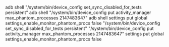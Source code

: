 adb shell "/system/bin/device_config set_sync_disabled_for_tests persistent"
adb shell "/system/bin/device_config put activity_manager max_phantom_processes 2147483647"
adb shell settings put global settings_enable_monitor_phantom_procs false
"/system/bin/device_config set_sync_disabled_for_tests persistent"
"/system/bin/device_config put activity_manager max_phantom_processes 2147483647"
settings put global settings_enable_monitor_phantom_procs false

